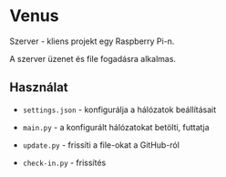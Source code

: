 # Venus
Szerver - kliens projekt egy Raspberry Pi-n.

A szerver üzenet és file fogadásra alkalmas.

## Használat
- `settings.json` - konfigurálja a hálózatok beállításait

- `main.py` - a konfigurált hálózatokat betölti, futtatja

- `update.py` - frissíti a file-okat a GitHub-ról

- `check-in.py` - frissítés 
